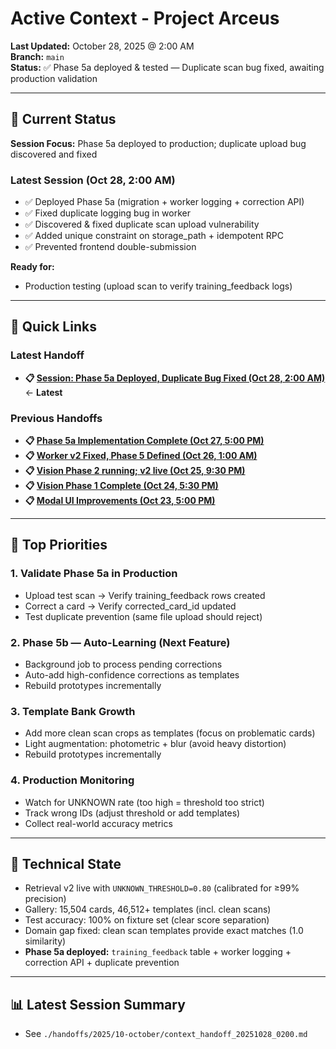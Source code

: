 # Active Context - Project Arceus

**Last Updated:** October 28, 2025 @ 2:00 AM  
**Branch:** `main`  
**Status:** ✅ Phase 5a deployed & tested — Duplicate scan bug fixed, awaiting production validation

---

## 🎯 Current Status

**Session Focus:** Phase 5a deployed to production; duplicate upload bug discovered and fixed

### Latest Session (Oct 28, 2:00 AM)
- ✅ Deployed Phase 5a (migration + worker logging + correction API)
- ✅ Fixed duplicate logging bug in worker
- ✅ Discovered & fixed duplicate scan upload vulnerability
- ✅ Added unique constraint on storage_path + idempotent RPC
- ✅ Prevented frontend double-submission

**Ready for:**
- Production testing (upload scan to verify training_feedback logs)

---

## 📖 Quick Links

### Latest Handoff
- **📋 [Session: Phase 5a Deployed, Duplicate Bug Fixed (Oct 28, 2:00 AM)](./handoffs/2025/10-october/context_handoff_20251028_0200.md)** ← **Latest**

### Previous Handoffs
- **📋 [Phase 5a Implementation Complete (Oct 27, 5:00 PM)](./handoffs/2025/10-october/context_handoff_20251027_1700.md)**
- **📋 [Worker v2 Fixed, Phase 5 Defined (Oct 26, 1:00 AM)](./handoffs/2025/10-october/context_handoff_20251026_0100.md)**
- **📋 [Vision Phase 2 running; v2 live (Oct 25, 9:30 PM)](./handoffs/2025/10-october/context_handoff_20251025_2130.md)**
- **📋 [Vision Phase 1 Complete (Oct 24, 5:30 PM)](./handoffs/2025/10-october/context_handoff_20251024_1730.md)**
- **📋 [Modal UI Improvements (Oct 23, 5:00 PM)](./handoffs/2025/10-october/context_handoff_20251023_1700.md)**

---

## 🔴 Top Priorities

### 1. Validate Phase 5a in Production
- Upload test scan → Verify training_feedback rows created
- Correct a card → Verify corrected_card_id updated
- Test duplicate prevention (same file upload should reject)

### 2. Phase 5b — Auto-Learning (Next Feature)
- Background job to process pending corrections
- Auto-add high-confidence corrections as templates
- Rebuild prototypes incrementally

### 3. Template Bank Growth
- Add more clean scan crops as templates (focus on problematic cards)
- Light augmentation: photometric + blur (avoid heavy distortion)
- Rebuild prototypes incrementally

### 4. Production Monitoring
- Watch for UNKNOWN rate (too high = threshold too strict)
- Track wrong IDs (adjust threshold or add templates)
- Collect real-world accuracy metrics

---

## 🔧 Technical State
- Retrieval v2 live with `UNKNOWN_THRESHOLD=0.80` (calibrated for ≥99% precision)
- Gallery: 15,504 cards, 46,512+ templates (incl. clean scans)
- Test accuracy: 100% on fixture set (clear score separation)
- Domain gap fixed: clean scan templates provide exact matches (1.0 similarity)
- **Phase 5a deployed:** `training_feedback` table + worker logging + correction API + duplicate prevention

---

## 📊 Latest Session Summary
- See `./handoffs/2025/10-october/context_handoff_20251028_0200.md`

